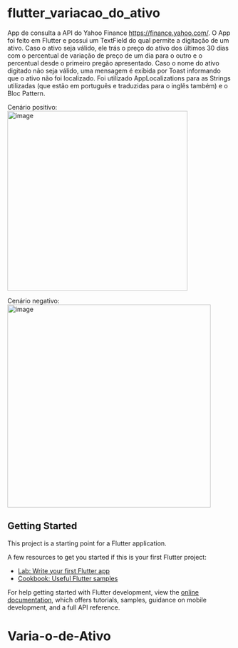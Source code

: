 # flutter_variacao_do_ativo

App de consulta a API do Yahoo Finance https://finance.yahoo.com/. O App foi feito em Flutter e possui um TextField do qual permite a digitação de um ativo. Caso o ativo seja válido, ele trás o preço do ativo dos últimos 30 dias com o percentual de variação de preço de um dia para o outro e o percentual desde o primeiro pregão apresentado. Caso o nome do ativo digitado não seja válido, uma mensagem é exibida por Toast informando que o ativo não foi localizado. Foi utilizado AppLocalizations para as Strings utilizadas (que estão em português e traduzidas para o inglês também) e o Bloc Pattern.

Cenário positivo:
<img width="404" alt="image" src="https://user-images.githubusercontent.com/69281497/211947531-9e522e18-b728-4a63-8e9c-b928f01b3fdc.png">

Cenário negativo:
<img width="456" alt="image" src="https://user-images.githubusercontent.com/69281497/211947574-2873a9e8-0aac-415b-9d48-8cd1e9a7601d.png">

## Getting Started

This project is a starting point for a Flutter application.

A few resources to get you started if this is your first Flutter project:

- [Lab: Write your first Flutter app](https://docs.flutter.dev/get-started/codelab)
- [Cookbook: Useful Flutter samples](https://docs.flutter.dev/cookbook)

For help getting started with Flutter development, view the
[online documentation](https://docs.flutter.dev/), which offers tutorials,
samples, guidance on mobile development, and a full API reference.
# Varia-o-de-Ativo
